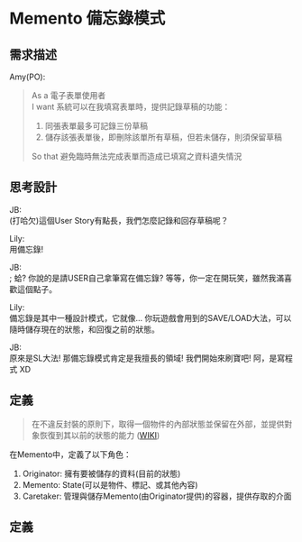 # Memento 備忘錄模式

## 需求描述

Amy(PO):
> As a 電子表單使用者<br>
> I want 系統可以在我填寫表單時，提供記錄草稿的功能： <br>
> 1. 同張表單最多可記錄三份草稿
> 2. 儲存該張表單後，即刪除該單所有草稿，但若未儲存，則須保留草稿
>
> So that 避免臨時無法完成表單而造成已填寫之資料遺失情況<br>


## 思考設計

JB:<br>
(打哈欠)這個User Story有點長，我們怎麼記錄和回存草稿呢？

Lily:<br>
用備忘錄!

JB:<br>;
蛤? 你說的是請USER自己拿筆寫在備忘錄? 等等，你一定在開玩笑，雖然我滿喜歡這個點子。 

Lily:<br>
備忘錄是其中一種設計模式，它就像... 你玩遊戲會用到的SAVE/LOAD大法，可以隨時儲存現在的狀態，和回復之前的狀態。

JB:<br>
原來是SL大法! 那備忘錄模式肯定是我擅長的領域! 我們開始來刷寶吧! 阿，是寫程式 XD



## 定義

> 在不違反封裝的原則下，取得一個物件的內部狀態並保留在外部，並提供對象恢復到其以前的狀態的能力 ([WIKI](https://en.wikipedia.org/wiki/Memento_pattern))

在Memento中，定義了以下角色：
1. Originator: 擁有要被儲存的資料(目前的狀態)
2. Memento: State(可以是物件、標記、或其他內容)
3. Caretaker: 管理與儲存Memento(由Originator提供)的容器，提供存取的介面





## 定義
